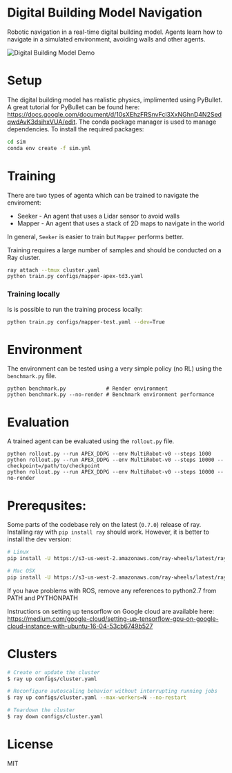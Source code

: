# Digital Building Model Navigation

Robotic navigation in a real-time digital building model. Agents learn how to navigate in a simulated environment, avoiding walls and other agents.

![Digital Building Model Demo](https://raw.githubusercontent.com/maxkferg/dbm/master/src/assets/results/readme.gif)

# Setup
The digital building model has realistic physics, implimented using PyBullet. A great tutorial for
PyBullet can be found here: https://docs.google.com/document/d/10sXEhzFRSnvFcl3XxNGhnD4N2SedqwdAvK3dsihxVUA/edit.
The conda package manager is used to manage dependencies. To install the required packages:

```sh
cd sim
conda env create -f sim.yml
```

# Training
There are two types of agenta which can be trained to navigate the enviroment:
* Seeker - An agent that uses a Lidar sensor to avoid walls
* Mapper - An agent that uses a stack of 2D maps to navigate in the world

In general, `Seeker` is easier to train but `Mapper` performs better. 

Training requires a large number of samples and should be conducted on a Ray cluster.
```sh
ray attach --tmux cluster.yaml
python train.py configs/mapper-apex-td3.yaml
```

### Training locally
Is is possible to run the training process locally:
```sh
python train.py configs/mapper-test.yaml --dev=True
```

# Environment
The environment can be tested using a very simple policy (no RL) using the `benchmark.py` file.
```
python benchmark.py             # Render environment
python benchmark.py --no-render # Benchmark environment performance
```

# Evaluation
A trained agent can be evaluated using the `rollout.py` file.
```
python rollout.py --run APEX_DDPG --env MultiRobot-v0 --steps 1000
python rollout.py --run APEX_DDPG --env MultiRobot-v0 --steps 10000 --checkpoint=/path/to/checkpoint
python rollout.py --run APEX_DDPG --env MultiRobot-v0 --steps 10000 --no-render
```

# Prerequsites:
Some parts of the codebase rely on the latest (`0.7.0`) release of ray. Installing ray with `pip install ray` should work. However, it is better to install the dev version: 

```sh
# Linux
pip install -U https://s3-us-west-2.amazonaws.com/ray-wheels/latest/ray-0.7.0.dev0-cp36-cp36m-manylinux1_x86_64.whl

# Mac OSX
pip install -U https://s3-us-west-2.amazonaws.com/ray-wheels/latest/ray-0.7.0.dev0-cp36-cp36m-macosx_10_6_intel.whl
```

If you have problems with ROS, remove any references to python2.7 from PATH and PYTHONPATH


Instructions on setting up tensorflow on Google cloud are available here:
https://medium.com/google-cloud/setting-up-tensorflow-gpu-on-google-cloud-instance-with-ubuntu-16-04-53cb6749b527

# Clusters
```sh
# Create or update the cluster
$ ray up configs/cluster.yaml

# Reconfigure autoscaling behavior without interrupting running jobs
$ ray up configs/cluster.yaml --max-workers=N --no-restart

# Teardown the cluster
$ ray down configs/cluster.yaml
```

# License
MIT